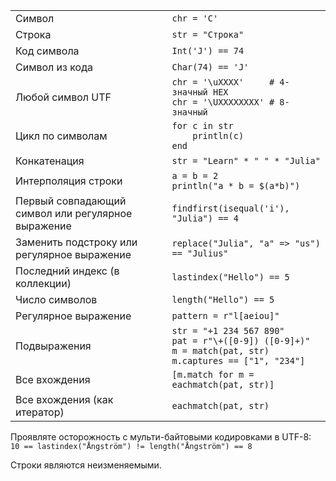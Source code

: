 |                                                |                                             |
| ---------------------------------------------- | ------------------------------------------- |
| Символ                                         | `chr = 'C'`                                 |
| Строка                                         | `str = "Строка"`                          |
| Код символа                                    | `Int('J') == 74`                            |
| Символ из кода                                 | `Char(74) == 'J'`                           |
| Любой символ UTF                               | `chr = '\uXXXX'     # 4-значный HEX`<br>`chr = '\UXXXXXXXX' # 8-значный` |
| Цикл по символам                               | `for c in str`<br>`    println(c)`<br>`end` |
| Конкатенация                                   | `str = "Learn" * " " * "Julia"`             |
| Интерполяция строки                            | `a = b = 2`<br>`println("a * b = $(a*b)")`  |
| Первый совпадающий символ или регулярное выражение | `findfirst(isequal('i'), "Julia") == 4`     |
| Заменить подстроку или регулярное выражение    | `replace("Julia", "a" => "us") == "Julius"` |
| Последний индекс (в коллекции)                | `lastindex("Hello") == 5`                   |
| Число символов                                 | `length("Hello") == 5`                      |
| Регулярное выражение                           | `pattern = r"l[aeiou]"`                     |
| Подвыражения                                   | `str = "+1 234 567 890"`<br>`pat = r"\+([0-9]) ([0-9]+)"`<br>`m = match(pat, str)`<br>`m.captures == ["1", "234"]` |
| Все вхождения                                  | `[m.match for m = eachmatch(pat, str)]`     |
| Все вхождения (как итератор)                  | `eachmatch(pat, str)`                       |


Проявляте осторожность с мульти-байтовыми кодировками в UTF-8: <br>
`10 == lastindex("Ångström") != length("Ångström") == 8`

Строки являются неизменяемыми.
